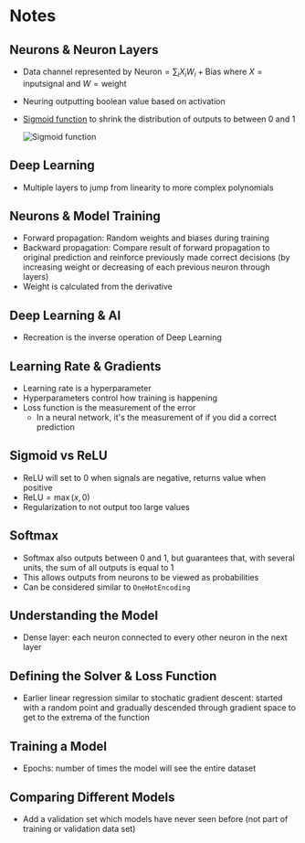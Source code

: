 # Notes

## Neurons & Neuron Layers

- Data channel represented by
  $\mathrm{Neuron} = \sum_i {X_i}{W_i} + \mathrm{Bias}$ where
  $X = \mathrm{input signal}$ and $W = \mathrm{weight}$
- Neuring outputting boolean value based on activation
- [Sigmoid function](https://mathworld.wolfram.com/SigmoidFunction.html) to
  shrink the distribution of outputs to between 0 and 1

  ![Sigmoid function](static/image.png)

## Deep Learning

- Multiple layers to jump from linearity to more complex polynomials

## Neurons & Model Training

- Forward propagation: Random weights and biases during training
- Backward propagation: Compare result of forward propagation to original
  prediction and reinforce previously made correct decisions (by increasing
  weight or decreasing of each previous neuron through layers)
- Weight is calculated from the derivative

## Deep Learning & AI

- Recreation is the inverse operation of Deep Learning

## Learning Rate & Gradients

- Learning rate is a hyperparameter
- Hyperparameters control how training is happening
- Loss function is the measurement of the error
  - In a neural network, it's the measurement of if you did a correct
    prediction

## Sigmoid vs ReLU

- ReLU will set to 0 when signals are negative, returns value when positive
- $\mathrm{ReLU} = \max(x,0)$
- Regularization to not output too large values

## Softmax

- Softmax also outputs between 0 and 1, but guarantees that, with several
  units, the sum of all outputs is equal to 1
- This allows outputs from neurons to be viewed as probabilities
- Can be considered similar to `OneHotEncoding`

## Understanding the Model

- Dense layer: each neuron connected to every other neuron in the next layer

## Defining the Solver & Loss Function

- Earlier linear regression similar to stochatic gradient descent: started with
  a random point and gradually descended through gradient space to get to the
  extrema of the function

## Training a Model

- Epochs: number of times the model will see the entire dataset


## Comparing Different Models

- Add a validation set which models have never seen before (not part of
  training or validation data set)
